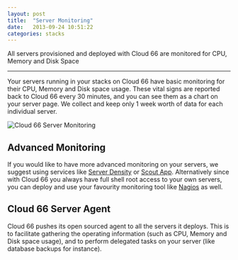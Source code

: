 ```yaml
---
layout: post
title:  "Server Monitoring"
date:   2013-09-24 10:51:22
categories: stacks
---
```


<p class="lead">All servers provisioned and deployed with Cloud 66 are monitored for CPU, Memory and Disk Space</p>
<hr/>

Your servers running in your stacks on Cloud 66 have basic monitoring for their CPU, Memory and Disk space usage. These vital signs are reported back to Cloud 66 every 30 minutes, and you can see them as a chart on your server page. We collect and keep only 1 week worth of data for each individual server.

![Cloud 66 Server Monitoring](http://cdn.cloud66.com.s3.amazonaws.com/images/help/vital_signs.png)

## Advanced Monitoring
If you would like to have more advanced monitoring on your servers, we suggest using services like [Server Density](http://serverdensity.com/) or [Scout App](https://scoutapp.com/). Alternatively since with Cloud 66 you always have full shell root access to your own servers, you can deploy and use your favourity monitoring tool like [Nagios](http://www.nagios.org/) as well.

## Cloud 66 Server Agent
Cloud 66 pushes its open sourced agent to all the servers it deploys. This is to facilitate gathering the operating information (such as CPU, Memory and Disk space usage), and to perform delegated tasks on your server (like database backups for instance).


